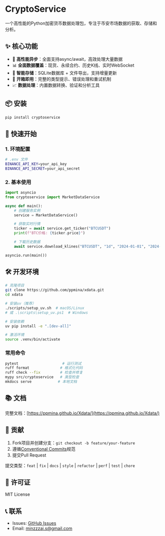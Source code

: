 # CryptoService

一个高性能的Python加密货币数据处理包，专注于币安市场数据的获取、存储和分析。

## ✨ 核心功能

- 🚀 **高性能异步**：全面支持async/await，高效处理大量数据
- 📊 **全面数据覆盖**：现货、永续合约、历史K线、实时WebSocket
- 💾 **智能存储**：SQLite数据库 + 文件导出，支持增量更新
- 🔧 **开箱即用**：完整的类型提示、错误处理和重试机制
- 📈 **数据处理**：内置数据转换、验证和分析工具

## 📦 安装

```bash
pip install cryptoservice
```

## 🚀 快速开始

### 1. 环境配置
```bash
# .env 文件
BINANCE_API_KEY=your_api_key
BINANCE_API_SECRET=your_api_secret
```

### 2. 基本使用
```python
import asyncio
from cryptoservice import MarketDataService

async def main():
    # 创建服务实例
    service = MarketDataService()

    # 获取实时行情
    ticker = await service.get_ticker("BTCUSDT")
    print(f"BTC价格: {ticker.price}")

    # 下载历史数据
    await service.download_klines("BTCUSDT", "1d", "2024-01-01", "2024-12-31")

asyncio.run(main())
```

## 🛠️ 开发环境

```bash
# 克隆项目
git clone https://github.com/ppmina/xdata.git
cd xdata

# 安装uv（推荐）
./scripts/setup_uv.sh  # macOS/Linux
# 或 .\scripts\setup_uv.ps1  # Windows

# 安装依赖
uv pip install -e ".[dev-all]"

# 激活环境
source .venv/bin/activate
```

### 常用命令
```bash
pytest                    # 运行测试
ruff format              # 格式化代码
ruff check --fix         # 检查并修复
mypy src/cryptoservice   # 类型检查
mkdocs serve            # 本地文档
```

## 📚 文档

完整文档：[https://ppmina.github.io/Xdata/](https://ppmina.github.io/Xdata/)

## 🤝 贡献

1. Fork项目并创建分支：`git checkout -b feature/your-feature`
2. 遵循[Conventional Commits](https://www.conventionalcommits.org/)规范
3. 提交Pull Request

提交类型：`feat` | `fix` | `docs` | `style` | `refactor` | `perf` | `test` | `chore`

## 📄 许可证

MIT License

## 📞 联系

- Issues: [GitHub Issues](https://github.com/ppmina/xdata/issues)
- Email: minzzzai.s@gmail.com
